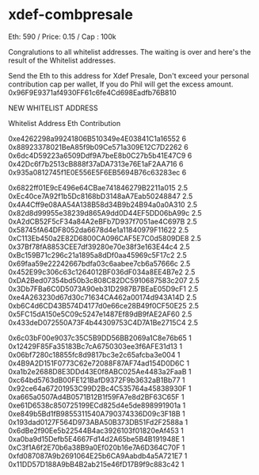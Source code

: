 # xdef-combpresale

Eth: 590 / Price: 0.15  / Cap : 100k 

Congralutions to all whitelist addresses. The waiting is over and here's the result of the Whitelist addresses. 

Send the Eth to this address for Xdef Presale, Don't exceed your personal contribution cap per wallet, If you do Phil will get the excess amount.
0x96F9E9371af4930FF61c6fe4Cd698Eadfb76B810

NEW WHITELIST ADDRESS

Whitelist Address	Eth Contribution

0xe4262298a99241806B510349e4E03841C1a16552	6
0x88923378021BeA85f9b09Ce571a309E12C7D2262	6
0x6dc4D59223a6509Ddf9A7beE8b0C27b5b41E47C9	6
0x42Dc6f7b2513cB888f37aDA7313e76E1aF2AA716	6
0x935a0812745f1E0E556E5F6EB5694B76c63283ec	6	
	
0x6822ff01E9cE496e64CBae741846279B2211a015	2.5
0xEc40ce7A92f1b5Dc8168bD3148aA7Eab50248847	2.5
0x4A4Cff9e08AA54A138B58d34B9b24B94a0a0A310	2.5
0x82d8d99955e38239d865A9dd0D44EF5DD06bA99c	2.5
0xA2dCB52F5cF34a84A2eBFb7D937f7051ae4C697B	2.5
0x58745fA64DF8052da6678d4e1a11840979F11622	2.5
0xC113Eb450a2E82D6800CA096CAF5E7C0d5809DE8	2.5
0x37Bf78fA8853CEE7df39280e70e38f3e163E44c4	2.5
0xBc159B71c296c21a1895a8dDf0aa45969c5F17c2	2.5
0x69faa59e22242667bdfa03c6aabee7cb6a57666c	2.5
0x452E99c306c63c1264012BF036dF034a8EE4B7e2	2.5
0xDA2Bed07354bd50b3c808C82DC5910687583c207	2.5
0x3Db7FBa6C0D5073A90eb31D2987B7BEaE05D9cF1	2.5
0xe4A263230d67d30c71634CA462a00174d943A14D	2.5
0xb6C4d6CD43B574D4177d0e66ce28B49f0CF50E25	2.5
0x5FC15dA150e5C09c5247e1487Ef89dB9fAE2AF60	2.5
0x433deD072550A73F4b44309753C4D7A1Be2715C4	2.5
	
0x6c03bF00e9037c35C5B9DD56BB2069a1C8e76b65	1
0x12429F85Fa35183Bc7cA6750303ee3f6AFE31d13	1
0x06bf7280c18855fc8d9817bc3e2c65afcba3e004	1
0x4B9A2D151F0773C62e72088F87AF74ad154D0D6C	1
0xa1b2e2688D8E3DDd43E0f8ABC025Ae4483a2FaaB	1
0xc64bd5763dB00FE121BafD9372F9b3632aB1Bb77	1
0x92ce64a67201953C99D2Bc4C535764a45838930F	1
0xa665a0507Ad4B0571B12B1f59FA7e8d2BF63C65F	1
0xe61D6538c850725199ECd825d4e5de898991901a	1
0xe849b5Bd1fB9855311540A790374336D09c3F18B	1
0x193dad0127F564D973ABA50B373DB51Fd2F2588a	1
0x6dBe2f90Ee5b22544B4ac3926103f01820eAf453	1
0xa0ba9d15Defb5E4667Fd14d2A65be5B4B191948E	1
0xC3f1A6f2E70b6a38B9a0Ef020b16e7A6D364C70F	1
0xfd087087A9b2691064E25b6CA9Aabdb4a5A721E7	1
0x11DD57D188A9bB4B2ab215e46fD17B9f9c883c42	1



